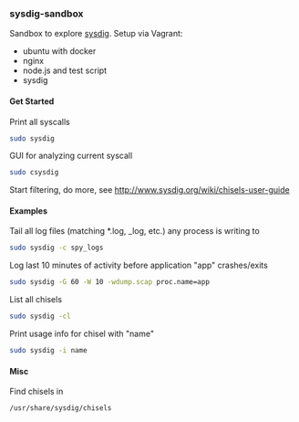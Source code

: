 ### sysdig-sandbox
Sandbox to explore [sysdig](http://www.sysdig.org). Setup via Vagrant:

 - ubuntu with docker
 - nginx
 - node.js and test script
 - sysdig

#### Get Started
Print all syscalls
```bash
sudo sysdig
```

GUI for analyzing current syscall
```bash
sudo csysdig
```

Start filtering, do more, see http://www.sysdig.org/wiki/chisels-user-guide

#### Examples
Tail all log files (matching *.log, _log, etc.) any process is writing to
```bash
sudo sysdig -c spy_logs
```

Log last 10 minutes of activity before application "app" crashes/exits
```bash
sudo sysdig -G 60 -W 10 -wdump.scap proc.name=app
```

List all chisels
```bash
sudo sysdig -cl
```

Print usage info for chisel with "name"
```bash
sudo sysdig -i name
```

#### Misc
Find chisels in 
```bash
/usr/share/sysdig/chisels
```

